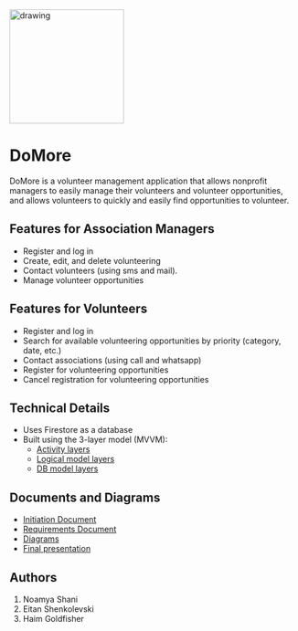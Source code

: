 <img src="https://user-images.githubusercontent.com/77248387/211789662-15b18c26-10d3-4c4d-a30c-da3ffb9a22bd.jpg" alt="drawing" width="200"/>


# DoMore

DoMore is a volunteer management application that allows nonprofit managers to easily manage their volunteers and volunteer opportunities, and allows volunteers to quickly and easily find opportunities to volunteer.

## Features for Association Managers
- Register and log in
- Create, edit, and delete volunteering
- Contact volunteers (using sms and mail).
- Manage volunteer opportunities

## Features for Volunteers
- Register and log in
- Search for available volunteering opportunities by priority (category, date, etc.)
- Contact associations (using call and whatsapp)
- Register for volunteering opportunities
- Cancel registration for volunteering opportunities

## Technical Details
- Uses Firestore as a database
- Built using the 3-layer model (MVVM): 
    - [Activity layers](https://github.com/noamya-sh/DoMore/tree/main/app/src/main/java/com/example/myapplication/activitiy)
    - [Logical model layers](https://github.com/noamya-sh/DoMore/tree/main/app/src/main/java/com/example/myapplication/model)
    - [DB model layers](https://github.com/noamya-sh/DoMore/tree/main/app/src/main/java/com/example/myapplication/db)


## Documents and Diagrams
- [Initiation Document](https://github.com/noamya-sh/DoMore/blob/main/DoMore%20-%20Initiation%20Document.pdf)
- [Requirements Document](https://github.com/noamya-sh/DoMore/blob/main/DoMore%20-%20Requirements%20Document.pdf)
- [Diagrams](https://github.com/noamya-sh/DoMore/tree/main/diagrams)
- [Final presentation](https://github.com/noamya-sh/DoMore/blob/main/DoMore%20-Final%20presentation.pptx)

## Authors

1. Noamya Shani
2. Eitan Shenkolevski
3. Haim Goldfisher

